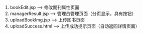1. bookEdit.jsp ——> 修改期刊属性页面
2. managerResult.jsp ——> 管理员管理页面（分页显示，具有按钮）
3. uploadBookImg.jsp ——> 上传图书页面
4. uploadSuccess.html ——> 上传成功提示页面（自动返回详情页面）